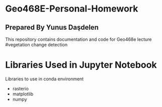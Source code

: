 # Geo468E-Personal-Homework
## Prepared By Yunus Daşdelen
This repository contains documentation and code for Geo468e lecture
#vegetation change detection

# Libraries Used in Jupyter Notebook
Libraries to use in conda environment
- rasterio
- matplotlib
- numpy
